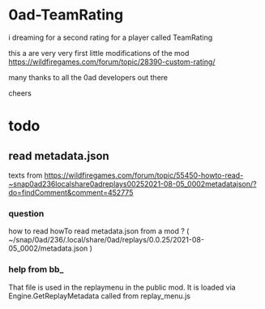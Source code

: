 # 0ad-TeamRating
i dreaming for a second rating for a player called TeamRating

this a are very very first little modifications of the mod
https://wildfiregames.com/forum/topic/28390-custom-rating/

many thanks to all the 0ad developers out there

cheers

# todo

## read metadata.json

texts from
https://wildfiregames.com/forum/topic/55450-howto-read-~snap0ad236localshare0adreplays00252021-08-05_0002metadatajson/?do=findComment&comment=452775

### question

how to read howTo read metadata.json from a mod ? (  ~/snap/0ad/236/.local/share/0ad/replays/0.0.25/2021-08-05_0002/metadata.json )

### help from bb_

That file is used in the replaymenu in the public mod. It is loaded via Engine.GetReplayMetadata called from replay_menu.js
